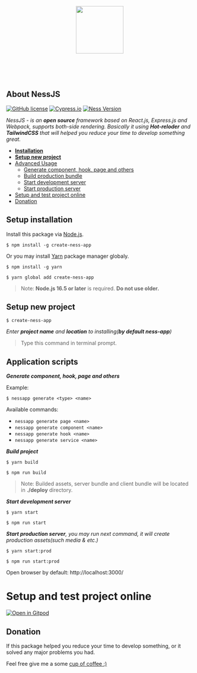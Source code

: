 <p align="center">
  <a href="https://nessjs.org">
		<br/><br/><br/><br/><br/>
    <img src="https://user-images.githubusercontent.com/106757584/175770221-a634f207-c3de-4afc-991c-d2fb32953941.png" height="128">
		<br/><br/><br/><br/><br/>
  </a>
</p>

## About NessJS  
[![GitHub license](https://img.shields.io/badge/license-MIT-blue.svg)](https://github.com/leroywagner/ness.js/license) [![Cypress.io](https://img.shields.io/badge/tested%20with-Cypress-04C38E.svg)](https://www.cypress.io/) [![Ness Version](https://img.shields.io/badge/v3.0.9-NessJS-blue)]()

<i>NessJS - is an **open source** framework based on React.js, Express.js and Webpack, supports both-side rendering. Basically it using **Hot-reloder** and **TailwindCSS** that will helped you reduce your time to develop something great.</i>

 - **[Installation](#setup-installation)**
 - **[Setup new project](#setup-new-project)**
 - [Advanced Usage](#application-scripts)
   - [Generate component, hook, page and others](#generate)
   - [Build production bundle](#build)
   - [Start development server](#start-dev)
   - [Start production server](#start-prod)
 - [Setup and test project online](#setup-and-test-project-online)
 - [Donation](#donation)


## Setup installation
Install this package via [Node.js](https://nodejs.org/en/).

```
$ npm install -g create-ness-app
```
Or you may install [Yarn](https://classic.yarnpkg.com/lang/en/docs/install/) package manager globaly.
```
$ npm install -g yarn
```
```
$ yarn global add create-ness-app
```

> Note: **Node.js 16.5 or later** is required. **Do not use older.**
<div>

<h2>Setup new project</h2>

```
$ create-ness-app
```
<i>Enter **project name** and **location** to installing(**by default ness-app**)</i>

> Type this command in terminal prompt.

</div>
<div>

<h2 width="100%">Application scripts</h2>

<i id="generate">**Generate component, hook, page and others**</i>

Example:
``` 
$ nessapp generate <type> <name>
```

Available commands:
+ ```nessapp generate page <name>```
+ ```nessapp generate component <name>```
+ ```nessapp generate hook <name>```
+ ```nessapp generate service <name>```

<i id="build">**Build project**</i>

``` 
$ yarn build
```
``` 
$ npm run build
```
> Note: Builded assets, server bundle and client bundle will be located in **./deploy** directory.

<i id="start-dev">**Start development server**</i>

``` 
$ yarn start 
```
``` 
$ npm run start 
```

<i id="start-prod">**Start production server**, you may run next command, it will create production assets(such media & etc.)</i>


``` 
$ yarn start:prod
```
``` 
$ npm run start:prod
```

Open browser by default: http://localhost:3000/

</div>

# Setup and test project online

[![Open in Gitpod](https://gitpod.io/button/open-in-gitpod.svg)](https://gitpod.io/start/#leroywagner-nessjs-7fzmgg0lq4i)

## Donation

If this package helped you reduce your time to develop something, or it solved any major problems you had.

Feel free give me a some [cup of coffee :)](https://www.buymeacoffee.com/leroywagner)
